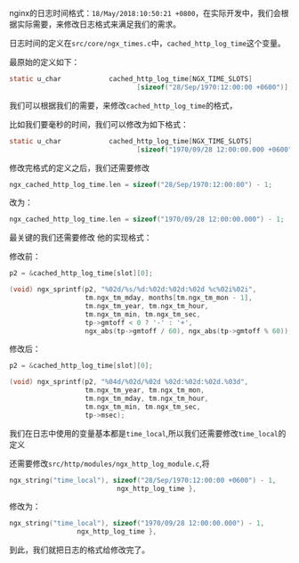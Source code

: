 nginx的日志时间格式：`18/May/2018:10:50:21 +0800`，在实际开发中，我们会根据实际需要，来修改日志格式来满足我们的需求。

日志时间的定义在`src/core/ngx_times.c`中，`cached_http_log_time`这个变量。

最原始的定义如下：
```c
static u_char            cached_http_log_time[NGX_TIME_SLOTS]
                                [sizeof("28/Sep/1970:12:00:00 +0600")];
```

我们可以根据我们的需要，来修改`cached_http_log_time`的格式，

比如我们要毫秒的时间，我们可以修改为如下格式：
```c
static u_char            cached_http_log_time[NGX_TIME_SLOTS]
                                [sizeof("1970/09/28 12:00:00.000 +0600")];
```

修改完格式的定义之后，我们还需要修改
```c
ngx_cached_http_log_time.len = sizeof("28/Sep/1970:12:00:00") - 1;
```
改为：
```c
ngx_cached_http_log_time.len = sizeof("1970/09/28 12:00:00.000") - 1;
```
最关键的我们还需要修改 他的实现格式：

修改前：
```c
p2 = &cached_http_log_time[slot][0];

(void) ngx_sprintf(p2, "%02d/%s/%d:%02d:%02d:%02d %c%02i%02i",
                   tm.ngx_tm_mday, months[tm.ngx_tm_mon - 1],
                   tm.ngx_tm_year, tm.ngx_tm_hour,
                   tm.ngx_tm_min, tm.ngx_tm_sec,
                   tp->gmtoff < 0 ? '-' : '+',
                   ngx_abs(tp->gmtoff / 60), ngx_abs(tp->gmtoff % 60));¬
```
修改后：
```c
p2 = &cached_http_log_time[slot][0];

(void) ngx_sprintf(p2, "%04d/%02d/%02d %02d:%02d:%02d.%03d",
                   tm.ngx_tm_year, tm.ngx_tm_mon,
                   tm.ngx_tm_mday, tm.ngx_tm_hour,
                   tm.ngx_tm_min, tm.ngx_tm_sec,
                   tp->msec);
```

我们在日志中使用的变量基本都是`time_local`,所以我们还需要修改`time_local`的定义

还需要修改`src/http/modules/ngx_http_log_module.c`,将
```c
ngx_string("time_local"), sizeof("28/Sep/1970:12:00:00 +0600") - 1,
                           ngx_http_log_time }, 
```
修改为：
```c
ngx_string("time_local"), sizeof("1970/09/28 12:00:00.000") - 1,
                 ngx_http_log_time },         
```

到此，我们就把日志的格式给修改完了。

